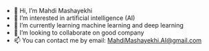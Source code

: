 - 👋 Hi, I’m Mahdi Mashayekhi
- 👀 I’m interested in artificial intelligence (AI)
- 🌱 I’m currently learning machine learning and deep learning
- 💞️ I’m looking to collaborate on good company
- 📫 You can contact me by email: MahdiMashayekhi.AI@gmail.com

<!---
MahdiMashayekhi-AI/MahdiMashayekhi-AI is a ✨ special ✨ repository because its `README.md` (this file) appears on your GitHub profile.
You can click the Preview link to take a look at your changes.
--->
